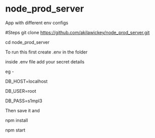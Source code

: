 # node_prod_server
App with different env configs

#Steps
git clone https://github.com/akilawickey/node_prod_server.git

cd node_prod_server

To run this first create .env in the folder

inside .env file add your secret details

eg -  

DB_HOST=localhost

DB_USER=root

DB_PASS=s1mpl3

Then save it and 

npm install

npm start


